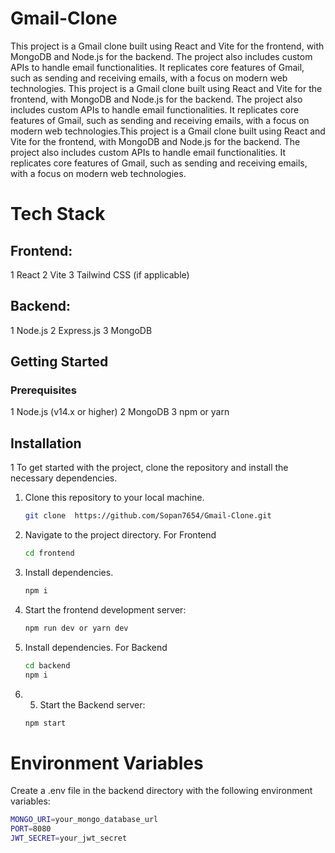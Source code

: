 # Gmail-Clone
This project is a Gmail clone built using React and Vite for the frontend, with MongoDB and Node.js for the backend. 
The project also includes custom APIs to handle email functionalities. It replicates core features of Gmail, such as sending and receiving emails, with a focus on modern web technologies.
This project is a Gmail clone built using React and Vite for the frontend, with MongoDB and Node.js for the backend. The project also includes custom APIs to handle email functionalities. 
It replicates core features of Gmail, such as sending and receiving emails, with a focus on modern web technologies.This project is a Gmail clone built using React and Vite for the frontend, with MongoDB and Node.js for the backend. 
The project also includes custom APIs to handle email functionalities. It replicates core features of Gmail, such as sending and receiving emails, with a focus on modern web technologies.

# Tech Stack 
## Frontend:
1 React
2 Vite
3 Tailwind CSS (if applicable)

## Backend:
1 Node.js
2 Express.js
3 MongoDB

## Getting Started
### Prerequisites
1 Node.js (v14.x or higher)
2 MongoDB
3 npm or yarn

## Installation

1 To get started with the project, clone the repository and install the necessary dependencies.

1. Clone this repository to your local machine.
   ```bash
   git clone  https://github.com/Sopan7654/Gmail-Clone.git
   ```
2. Navigate to the project directory.
   For Frontend
   ```bash
   cd frontend
   ```
4. Install dependencies.
   ```bash
   npm i
   ```
5. Start the frontend development server:
    ```bash
   npm run dev or yarn dev
   ```
6. Install dependencies.
    For Backend
   ```bash
   cd backend
   npm i
   ```  
7. 5. Start the Backend server:
    ```bash
   npm start
   ```  
# Environment Variables
Create a .env file in the backend directory with the following environment variables:

```bash
MONGO_URI=your_mongo_database_url
PORT=8080
JWT_SECRET=your_jwt_secret
```
